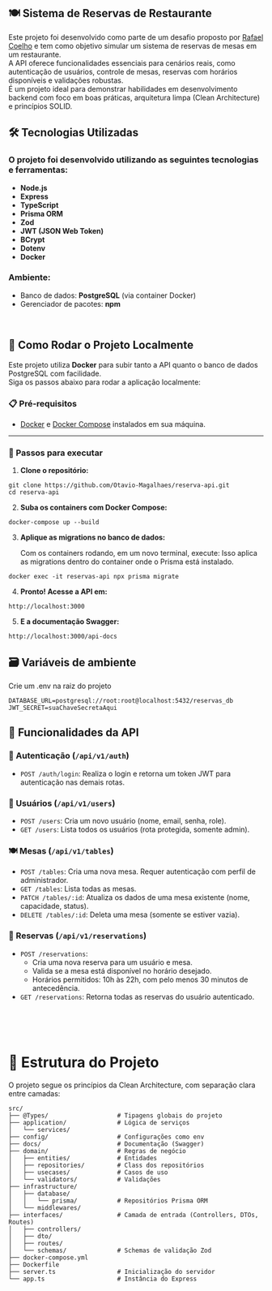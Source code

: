 ## 🍽️ Sistema de Reservas de Restaurante

Este projeto foi desenvolvido como parte de um desafio proposto por <a href="https://github.com/rafa-coelho">Rafael Coelho</a> e tem como objetivo simular um sistema de reservas de mesas em um restaurante.  
A API oferece funcionalidades essenciais para cenários reais, como autenticação de usuários, controle de mesas, reservas com horários disponíveis e validações robustas.   
É um projeto ideal para demonstrar habilidades em desenvolvimento backend com foco em boas práticas, arquitetura limpa (Clean Architecture) e princípios SOLID.

## 🛠 Tecnologias Utilizadas

### O projeto foi desenvolvido utilizando as seguintes tecnologias e ferramentas:

- **Node.js** 
- **Express**
- **TypeScript**
- **Prisma ORM** 
- **Zod** 
- **JWT (JSON Web Token)** 
- **BCrypt** 
- **Dotenv**
- **Docker** 

### Ambiente:  
- Banco de dados: **PostgreSQL** (via container Docker)
- Gerenciador de pacotes: **npm**


</br>

## 🚀 Como Rodar o Projeto Localmente

Este projeto utiliza **Docker** para subir tanto a API quanto o banco de dados PostgreSQL com facilidade.  
Siga os passos abaixo para rodar a aplicação localmente:

### 📋 Pré-requisitos

- [Docker](https://www.docker.com/) e [Docker Compose](https://docs.docker.com/compose/install/) instalados em sua máquina.

---

### 🧱 Passos para executar

1. **Clone o repositório:**

```
git clone https://github.com/Otavio-Magalhaes/reserva-api.git
cd reserva-api
```


2. **Suba os containers com Docker Compose:**

```
docker-compose up --build
```

3. **Aplique as migrations no banco de dados:**

    Com os containers rodando, em um novo terminal, execute: 
    Isso aplica as migrations dentro do container onde o Prisma está instalado.

```
docker exec -it reservas-api npx prisma migrate
```

4. **Pronto! Acesse a API em:**
```
http://localhost:3000
```
5. **E a documentação Swagger:**
```
http://localhost:3000/api-docs
```

## 🗃 Variáveis de ambiente
Crie um .env na raiz do projeto

```
DATABASE_URL=postgresql://root:root@localhost:5432/reservas_db
JWT_SECRET=suaChaveSecretaAqui
```

## 📌 Funcionalidades da API

### 🔐 Autenticação (`/api/v1/auth`)
- `POST /auth/login`: Realiza o login e retorna um token JWT para autenticação nas demais rotas.



### 👤 Usuários (`/api/v1/users`)
- `POST /users`: Cria um novo usuário (nome, email, senha, role).
- `GET /users`: Lista todos os usuários (rota protegida, somente admin).



### 🍽️ Mesas (`/api/v1/tables`)
- `POST /tables`: Cria uma nova mesa. Requer autenticação com perfil de administrador.
- `GET /tables`: Lista todas as mesas.
- `PATCH /tables/:id`: Atualiza os dados de uma mesa existente (nome, capacidade, status).
- `DELETE /tables/:id`: Deleta uma mesa (somente se estiver vazia).

### 📅 Reservas (`/api/v1/reservations`)
- `POST /reservations`: 
  - Cria uma nova reserva para um usuário e mesa.
  - Valida se a mesa está disponível no horário desejado.
  - Horários permitidos: 10h às 22h, com pelo menos 30 minutos de antecedência.
- `GET /reservations`: Retorna todas as reservas do usuário autenticado.
</br>
</br>
</br>


# 🧱 Estrutura do Projeto

O projeto segue os princípios da Clean Architecture, com separação clara entre camadas:
```
src/
├── @Types/                   # Tipagens globais do projeto
├── application/              # Lógica de serviços 
│   └── services/
├── config/                   # Configurações como env
├── docs/                     # Documentação (Swagger)
├── domain/                   # Regras de negócio
│   ├── entities/             # Entidades 
│   ├── repositories/         # Class dos repositórios
│   ├── usecases/             # Casos de uso 
│   └── validators/           # Validações 
├── infrastructure/           
│   ├── database/
│   │   └── prisma/           # Repositórios Prisma ORM
│   └── middlewares/          
├── interfaces/               # Camada de entrada (Controllers, DTOs, Routes)
│   ├── controllers/
│   ├── dto/
│   ├── routes/
│   └── schemas/              # Schemas de validação Zod
├── docker-compose.yml
├── Dockerfile
├── server.ts                 # Inicialização do servidor
└── app.ts                    # Instância do Express
```

